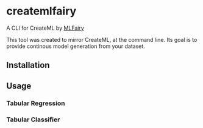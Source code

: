 # createmlfairy

A CLI for CreateML by [MLFairy](www.mlfairy.com)

This tool was created to mirror CreateML, at the command line. Its goal is to provide continous model generation from your dataset. 

## Installation

## Usage

### Tabular Regression

### Tabular Classifier
